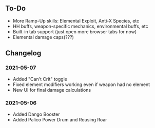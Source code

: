 ## To-Do

- More Ramp-Up skills: Elemental Exploit, Anti-X Species, etc
- HH buffs, weapon-specific mechanics, environmental buffs, etc
- Built-in tab support (just open more browser tabs for now)
- Elemental damage caps(???)

## Changelog

### 2021-05-07

- Added "Can't Crit" toggle
- Fixed element modifiers working even if weapon had no element
- New UI for final damage calculations

### 2021-05-06

- Added Dango Booster
- Added Palico Power Drum and Rousing Roar
